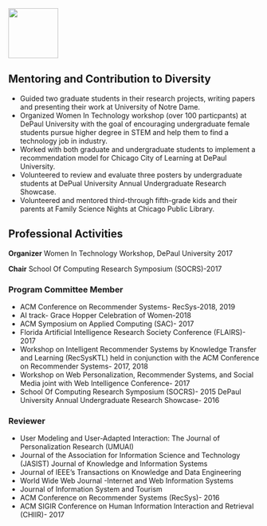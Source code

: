 
<img src="/images/act1.png" width="100" />

## Mentoring and Contribution to Diversity

- Guided two graduate students in their research projects, writing papers and presenting their work at University of Notre Dame.
- Organized Women In Technology workshop (over 100 particpants) at DePaul University with the goal of encouraging undergraduate female students pursue higher degree in STEM and help them to find a technology job in industry.
- Worked with both graduate and undergraduate students to implement a recommendation model for Chicago City of Learning at DePaul University.
- Volunteered to review and evaluate three posters by undergraduate students at DePual University Annual Undergraduate Research Showcase.
- Volunteered and mentored third-through fifth-grade kids and their parents at Family Science Nights at Chicago Public Library.

## Professional Activities

**Organizer** Women In Technology Workshop, DePaul University 2017

**Chair** School Of Computing Research Symposium (SOCRS)-2017

### Program Committee Member
- ACM Conference on Recommender Systems- RecSys-2018, 2019
- AI track- Grace Hopper Celebration of Women-2018
- ACM Symposium on Applied Computing (SAC)- 2017
- Florida Artificial Intelligence Research Society Conference (FLAIRS)- 2017
- Workshop on Intelligent Recommender Systems by Knowledge Transfer and Learning (RecSysKTL) held in conjunction with the ACM Conference on Recommender Systems- 2017, 2018
- Workshop on Web Personalization, Recommender Systems, and Social Media joint with Web Intelligence Conference- 2017
- School Of Computing Research Symposium (SOCRS)- 2015 DePaul University Annual Undergraduate Research Showcase- 2016

### Reviewer
- User Modeling and User-Adapted Interaction: The Journal of Personalization Research (UMUAI)
- Journal of the Association for Information Science and Technology (JASIST) Journal of Knowledge and Information Systems
- Journal of IEEE’s Transactions on Knowledge and Data Engineering
- World Wide Web Journal -Internet and Web Information Systems
- Journal of Information System and Tourism
- ACM Conference on Recommender Systems (RecSys)- 2016
- ACM SIGIR Conference on Human Information Interaction and Retrieval (CHIIR)- 2017

  
